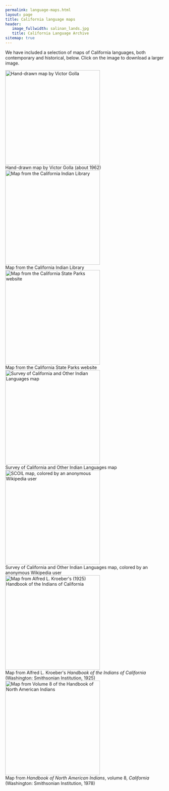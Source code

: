 ```yaml
---
permalink: language-maps.html
layout: page
title: California language maps
header:
   image_fullwidth: salinan_lands.jpg
   title: California Language Archive
sitemap: true
---
```


We have included a selection of maps of California languages, both contemporary and historical, below. Click on the image to download a larger image.

<div class="gallery"

<div class="gallery_item gallery_item--1">
<a href="https://berkeley.box.com/v/golla-map"><img src="{{ site.urlimg }}golla-map-small.jpg" class="gallery__img" width="300px" alt="Hand-drawn map by Victor Golla"/></a>
<div class="caption">Hand-drawn map by Victor Golla (about 1962)</div>
</div>

<div class="gallery_item gallery_item--2">
<a href="images/indian-library-map.jpg"><img src="{{ site.urlimg }}indian-library-map.jpg" class="gallery__img" width="300px" alt="Map from the California Indian Library"/></a>
<div class="caption">Map from the California Indian Library</div>
</div>


<div class="gallery_item gallery_item--3">
<a href="http://www.parks.ca.gov/pages/22491/images/cal_indians_languages_map.jpg"><img src="{{ site.urlimg }}parks-map.jpg" class="gallery__img" width="300px" alt="Map from the California State Parks website"/></a>
<div class="caption">Map from the California State Parks website</div>
</div>


<div class="gallery_item gallery_item--4">
<a href="https://berkeley.box.com/v/survey-map"><img src="{{ site.urlimg }}survey-map-small.jpg" class="gallery__img" width="300px" alt="Survey of California and Other Indian Languages map"/></a>
<div class="caption">Survey of California and Other Indian Languages map</div>
</div>

<div class="gallery_item gallery_item--5">
<a href="https://en.wikipedia.org/wiki/Indigenous_peoples_of_California#/media/File:California_tribes_&_languages_at_contact.png"><img src="{{ site.urlimg }}cla_wikipedia.png" class="gallery__img" width="300px" alt="SCOIL map, colored by an anonymous Wikipedia user"/></a>
<div class="caption">Survey of California and Other Indian Languages map, colored by an anonymous Wikipedia user</div>
</div>

<div class="gallery_item gallery_item--6">
<a href="https://berkeley.box.com/v/koreber-map"><img src="{{ site.urlimg }}kroeber-map-small.jpg" class="gallery__img" width="300px" alt="Map from Alfred L. Kroeber's (1925) Handbook of the Indians of California"/></a>
<div class="caption">Map from Alfred L. Kroeber's <em>Handbook of the Indians of California</em> (Washington: Smithsonian Institution, 1925)</div>
</div>

<div class="gallery_item gallery_item--7">
<a href="https://berkeley.box.com/v/handbook-map"><img src="{{ site.urlimg }}handbook-map-small.jpg" class="gallery__img" width="300px" alt="Map from Volume 8 of the Handbook of North American Indians"/></a>
<div class="caption">Map from <em>Handbook of North American Indians</em>, volume 8, <em>California</em> (Washington: Smithsonian Institution, 1978)</div>
</div>
</div>
